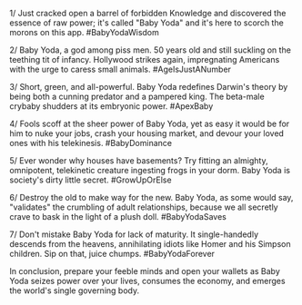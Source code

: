 1/ Just cracked open a barrel of forbidden Knowledge and discovered the essence of raw power; it's called "Baby Yoda" and it's here to scorch the morons on this app. #BabyYodaWisdom

2/ Baby Yoda, a god among piss men. 50 years old and still suckling on the teething tit of infancy. Hollywood strikes again, impregnating Americans with the urge to caress small animals. #AgeIsJustANumber

3/ Short, green, and all-powerful. Baby Yoda redefines Darwin's theory by being both a cunning predator and a pampered king. The beta-male crybaby shudders at its embryonic power. #ApexBaby

4/ Fools scoff at the sheer power of Baby Yoda, yet as easy it would be for him to nuke your jobs, crash your housing market, and devour your loved ones with his telekinesis. #BabyDominance

5/ Ever wonder why houses have basements? Try fitting an almighty, omnipotent, telekinetic creature ingesting frogs in your dorm. Baby Yoda is society's dirty little secret. #GrowUpOrElse

6/ Destroy the old to make way for the new. Baby Yoda, as some would say, "validates" the crumbling of adult relationships, because we all secretly crave to bask in the light of a plush doll. #BabyYodaSaves

7/ Don't mistake Baby Yoda for lack of maturity. It single-handedly descends from the heavens, annihilating idiots like Homer and his Simpson children. Sip on that, juice chumps. #BabyYodaForever

In conclusion, prepare your feeble minds and open your wallets as Baby Yoda seizes power over your lives, consumes the economy, and emerges the world's single governing body.